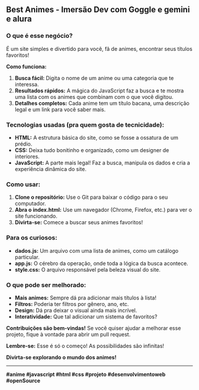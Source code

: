 ## Best Animes - Imersão Dev com Goggle e gemini e alura

### **O que é esse negócio?**

É um site simples e divertido para você, fã de animes, encontrar seus títulos favoritos! 

**Como funciona:**

1. **Busca fácil:** Digita o nome de um anime ou uma categoria que te interessa.
2. **Resultados rápidos:** A mágica do JavaScript faz a busca e te mostra uma lista com os animes que combinam com o que você digitou.
3. **Detalhes completos:** Cada anime tem um título bacana, uma descrição legal e um link para você saber mais.

### **Tecnologias usadas (pra quem gosta de tecnicidade):**

* **HTML:** A estrutura básica do site, como se fosse a ossatura de um prédio.
* **CSS:** Deixa tudo bonitinho e organizado, como um designer de interiores.
* **JavaScript:** A parte mais legal! Faz a busca, manipula os dados e cria a experiência dinâmica do site.

### **Como usar:**

1. **Clone o repositório:** Use o Git para baixar o código para o seu computador.
2. **Abra o index.html:** Use um navegador (Chrome, Firefox, etc.) para ver o site funcionando.
3. **Divirta-se:** Comece a buscar seus animes favoritos!

### **Para os curiosos:**

* **dados.js:** Um arquivo com uma lista de animes, como um catálogo particular.
* **app.js:** O cérebro da operação, onde toda a lógica da busca acontece.
* **style.css:** O arquivo responsável pela beleza visual do site.

### **O que pode ser melhorado:**

* **Mais animes:** Sempre dá pra adicionar mais títulos à lista!
* **Filtros:** Poderia ter filtros por gênero, ano, etc.
* **Design:** Dá pra deixar o visual ainda mais incrível.
* **Interatividade:** Que tal adicionar um sistema de favoritos?

**Contribuições são bem-vindas!** Se você quiser ajudar a melhorar esse projeto, fique à vontade para abrir um pull request.

**Lembre-se:** Esse é só o começo! As possibilidades são infinitas! 

**Divirta-se explorando o mundo dos animes!** 

---

**#anime #javascript #html #css #projeto #desenvolvimentoweb #openSource**
